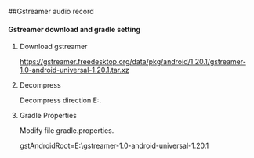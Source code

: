 ##Gstreamer audio record 

#### Gstreamer download and gradle setting

1. Download gstreamer 
	
	https://gstreamer.freedesktop.org/data/pkg/android/1.20.1/gstreamer-1.0-android-universal-1.20.1.tar.xz

2. Decompress
    
	Decompress direction E:\.

3. Gradle Properties
	
	Modify file gradle.properties.
	
	gstAndroidRoot=E\:\gstreamer-1.0-android-universal-1.20.1